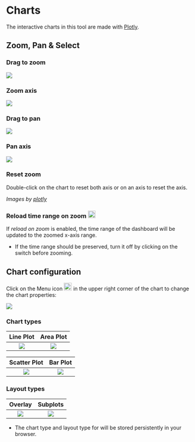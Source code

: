 # Charts


The interactive charts in this tool are made with [Plotly](https://plotly.com/). 

## Zoom, Pan & Select

### Drag to zoom

<img src="https://plotly.github.io/static/images/zoom-pan-hover/drag-to-zoom.gif" style="maxWidth:60%;" />



### Zoom axis

<img src="https://plotly.github.io/static/images/zoom-pan-hover/zoom-axis.gif" style="maxWidth:60%;" />



### Drag to pan

<img src="https://plotly.github.io/static/images/zoom-pan-hover/drag-to-pan.gif" style="maxWidth:60%;" />



### Pan axis

<img src="https://plotly.github.io/static/images/zoom-pan-hover/pan-axis.gif" style="maxWidth:60%;" />

### Reset zoom

Double-click on the chart to reset both axis or on an axis to reset the axis.



*Images by [plotly](https://plotly.com/chart-studio-help/zoom-pan-hover-controls/)*

### Reload time range on zoom <img src="assets/icons/reload_switch.svg" style="height:20px;" />

If *reload on zoom* is enabled, the time range of the dashboard will be updated to the zoomed x-axis range.
- If the time range should be preserved, turn it off by clicking on the switch before zooming.





## Chart configuration


Click on the Menu icon <img src="assets/icons/menu-fill.svg" style="height:21px;" /> in the upper right corner of the chart to change the chart properties:

<img src="assets/images/chart_menu_h.png" style="maxWidth:75%;" />




### Chart types



**Line Plot**|**Area Plot**
:-:|:-:
<img src="assets/images/line_chart.png" style="maxWidth:100%;" />|<img src="assets/images/area_chart.png" style="maxWidth:100%;" />



**Scatter Plot**|**Bar Plot**
:-:|:-:
<img src="assets/images/scatter_chart.png" style="maxWidth:100%;" />|<img src="assets/images/bar_chart.png" style="maxWidth:100%;" />



### Layout types



**Overlay**|**Subplots**
:-:|:-:
<img src="assets/images/overlay_chart.png" style="maxWidth:100%;" />|<img src="assets/images/line_chart.png" style="maxWidth:100%;" />

* The chart type and layout type for will be stored persistently in your browser.






